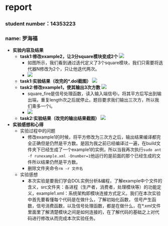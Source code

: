 # report 
### student number：14353223
### name: 罗海福
* **实验内容及结果**
	*	**task1:修改example2，让3分square模块变成2个**
	![](http://i1.piimg.com/567571/bf17c667b329e137.png)
		*	如图所示，我们看到通过迭代定义了3个square模块，我们只需要将迭代器N修改为2个，只让他迭代两次。
		*	![](http://p1.bpimg.com/567571/43107bd27f6e9583.png)
	*	**task1:实验结果（改完的\*.dol截图）**
	![](http://p1.bpimg.com/567571/7d3fad235c611c6b.png)
	*	**task2:修改example1，使其输出3次方数**
	![](http://p1.bpimg.com/567571/b07e9a9db4629033.png)
		*	square_fire是信号处理函数，读入输入端信号i，将其平方后写出到输出端，重复length次之后就停止。题目要求我们输出三次方，所以我们乘多一个i。
		*	![](http://p1.bqimg.com/567571/423e1d8894734284.png)
	*	**task2:实验结果（改完的输出结果截图）**
	![](http://p1.bqimg.com/567571/6a4e5a59f52f350e.png)
*	**实验感想和心得**
	*	实验过程中的问题
		*	修改example1的时候，将平方修改为三次方之后，输出结果编译都完全正确但是仍然是平方数。是因为我之前已经编译过一遍，在build文件夹下已经生成了一个example1的实例，所以当我再次执行`sudo ant -f runexample.xml -Dnumber=1`他运行的是前面的那个已经生成的文件所以结果仍然是平方数。
		*	删除文件夹命令`rm -r 文件名`
	*	实验感想
		*	本次实验是要我们学会DOL实例分析&编程，了解example中个文件的含义，src文件夹：各进程（生产者，消费者，处理模块等）的功能定义，example1.xml：系统架构即模块连接方式定义。我们在本次实验中首先要看懂每个代码是在做什么，了解初始化函数， 信号产生函数，信号消费函数，以及信号处理函数，都是在做什么，在\*.xml文件里面里了解清楚模块之间是如何连接的，在了解代码的基础之上对代码进行修改从而完成本次实验任务。